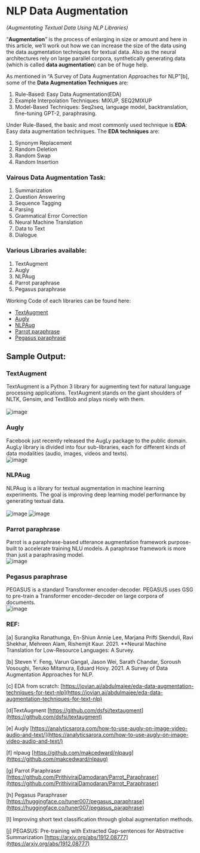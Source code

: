 # NLP Data Augmentation

*(Augmentating Textual Data Using NLP Libraries)*

“**Augmentation**” is the process of enlarging in size or amount and here in this article, we’ll work out how we can increase the size of the data using the data augmentation techniques for textual data. Also as the neural architectures rely on large parallel corpora, synthetically generating data (which is called **data augmentation**) can be of huge help.

As mentioned in “A Survey of Data Augmentation Approaches for NLP”[b], some of the **Data Augmentation Techniques** are:

1. Rule-Based: Easy Data Augmentation(EDA)
2. Example Interpolation Techniques: MIXUP, SEQ2MIXUP
3. Model-Based Techniques: Seq2seq, language model, backtranslation, fine-tuning GPT-2, paraphrasing.

Under Rule-Based, the basic and most commonly used technique is **EDA**: Easy data augmentation techniques. The **EDA techniques** are:

1. Synonym Replacement
2. Random Deletion
3. Random Swap
4. Random Insertion

### **Vairous Data Augmentation Task**:

1. Summarization
2. Question Answering
3. Sequence Tagging
4. Parsing
5. Grammatical Error Correction
6. Neural Machine Translation
7. Data to Text
8. Dialogue

### **Various Libraries available:**

1. TextAugment
2. Augly
3. NLPAug
4. Parrot paraphrase
5. Pegasus paraphrase

Working Code of each libraries can be found here:

* [TextAugment](https://github.com/pemagrg1/nlp-data-augmentation/blob/main/notebooks/TextAugment_notebook.ipynb)
* [Augly](https://github.com/pemagrg1/nlp-data-augmentation/blob/main/notebooks/Augly_notebook.ipynb)
* [NLPAug](https://github.com/pemagrg1/nlp-data-augmentation/blob/main/notebooks/NLPAug_notebook.ipynb)
* [Parrot paraphrase](https://github.com/pemagrg1/nlp-data-augmentation/blob/main/notebooks/Parrot_paraphrase_notebook.ipynb)
* [Pegasus paraphrase](https://github.com/pemagrg1/nlp-data-augmentation/blob/main/notebooks/Pegasus_paraphrase_notebook.ipynb)

## Sample Output:
### TextAugment
TextAugment is a Python 3 library for augmenting text for natural language processing applications. TextAugment stands on the giant shoulders of NLTK, Gensim, and TextBlob and plays nicely with them.<br><br>
![image](https://user-images.githubusercontent.com/30492527/154437725-e220fa41-3bbf-4d74-b34a-127a32c5c446.png)


### Augly
Facebook just recently released the AugLy package to the public domain. AugLy library is divided into four sub-libraries, each for different kinds of data modalities (audio, images, videos and texts).<br>
![image](https://user-images.githubusercontent.com/30492527/154438419-0e5f2cf8-5f32-44e9-ab26-c1e105f94046.png)


### NLPAug
NLPAug is a library for textual augmentation in machine learning experiments. The goal is improving deep learning model performance by generating textual data.<br><br>
![image](https://user-images.githubusercontent.com/30492527/154438162-d563eaaa-9626-494b-9e6a-a9c863d5d8b5.png)
![image](https://user-images.githubusercontent.com/30492527/154438215-84771e31-65bb-44e9-ada4-b8b5266c0f51.png)


### Parrot paraphrase
Parrot is a paraphrase-based utterance augmentation framework purpose-built to accelerate training NLU models. A paraphrase framework is more than just a paraphrasing model.<br>
![image](https://user-images.githubusercontent.com/30492527/154438574-085d450f-144d-4077-b7c7-85e1b29f9221.png)


### Pegasus paraphrase
PEGASUS is a standard Transformer encoder-decoder. PEGASUS uses GSG to pre-train a Transformer encoder-decoder on large corpora of documents.<br>
![image](https://user-images.githubusercontent.com/30492527/154438878-d0701f27-9223-4a92-9c43-e4f1eb416e76.png)


### REF:

[a] Surangika Ranathunga, En-Shiun Annie Lee, Marjana Prifti Skenduli, Ravi Shekhar, Mehreen Alam, Rishemjit Kaur. 2021. **Neural Machine Translation for Low-Resource Languages: A Survey.

[b] Steven Y. Feng, Varun Gangal, Jason Wei, Sarath Chandar, Soroush Vosoughi, Teruko Mitamura, Eduard Hovy. 2021. A Survey of Data Augmentation Approaches for NLP.

[c] EDA from scratch: [https://jovian.ai/abdulmajee/eda-data-augmentation-techniques-for-text-nlp](https://jovian.ai/abdulmajee/eda-data-augmentation-techniques-for-text-nlp)

[d]TextAugment [https://github.com/dsfsi/textaugment](https://github.com/dsfsi/textaugment)

[e] Augly [https://analyticsarora.com/how-to-use-augly-on-image-video-audio-and-text/](https://analyticsarora.com/how-to-use-augly-on-image-video-audio-and-text/)

[f] nlpaug [https://github.com/makcedward/nlpaug](https://github.com/makcedward/nlpaug)

[g] Parrot Paraphraser [https://github.com/PrithivirajDamodaran/Parrot_Paraphraser](https://github.com/PrithivirajDamodaran/Parrot_Paraphraser)

[h] Pegasus Paraphraser [https://huggingface.co/tuner007/pegasus_paraphrase](https://huggingface.co/tuner007/pegasus_paraphrase)

[I] Improving short text classification through global augmentation methods.

[j] PEGASUS: Pre-training with Extracted Gap-sentences for Abstractive Summarization [https://arxiv.org/abs/1912.08777](https://arxiv.org/abs/1912.08777)
